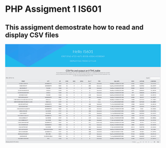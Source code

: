 # PHP Assigment 1 IS601

## This assigment demostrate how to read and display CSV files

![Screenshot](https://github.com/dguardia/php-assigment-1-is601/blob/master/public/images/IS601-screenshot.jpg)
